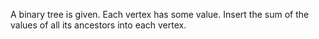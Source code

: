 A binary tree is given. Each vertex has some value. Insert the sum of the values of all its ancestors into each vertex.

